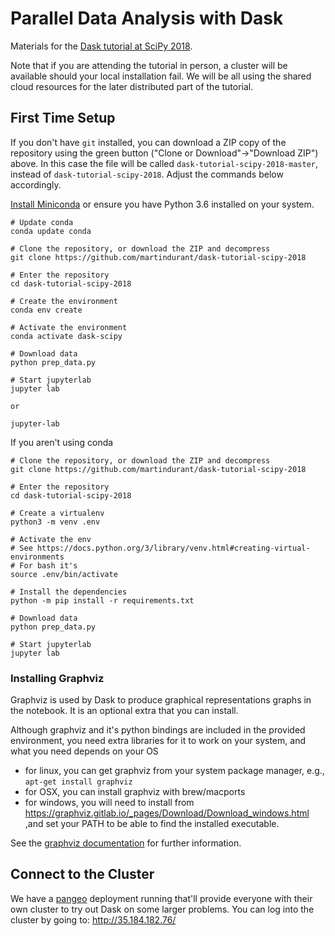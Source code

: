 # Parallel Data Analysis with Dask

Materials for the [Dask tutorial at SciPy 2018](https://scipy2018.scipy.org/ehome/index.php?eventid=299527&tabid=711308&cid=2229599&sessionid=21547348&sessionchoice=1&).

Note that if you are attending the tutorial in person, a cluster will be available should your local
installation fail. We will be all using the shared cloud resources for the later distributed part of the
tutorial.


## First Time Setup

If you don't have `git` installed, you can download a ZIP copy of the repository using the green button 
("Clone or Download"->"Download ZIP") above.
In this case the file will be called `dask-tutorial-scipy-2018-master`, instead of `dask-tutorial-scipy-2018`.
Adjust the commands below accordingly.


[Install Miniconda](https://conda.io/miniconda.html) or ensure you have Python 3.6 installed on your system.

```
# Update conda
conda update conda

# Clone the repository, or download the ZIP and decompress
git clone https://github.com/martindurant/dask-tutorial-scipy-2018

# Enter the repository
cd dask-tutorial-scipy-2018

# Create the environment
conda env create

# Activate the environment
conda activate dask-scipy

# Download data
python prep_data.py

# Start jupyterlab
jupyter lab

or

jupyter-lab
```

If you aren't using conda

```
# Clone the repository, or download the ZIP and decompress
git clone https://github.com/martindurant/dask-tutorial-scipy-2018

# Enter the repository
cd dask-tutorial-scipy-2018

# Create a virtualenv
python3 -m venv .env

# Activate the env
# See https://docs.python.org/3/library/venv.html#creating-virtual-environments
# For bash it's
source .env/bin/activate

# Install the dependencies
python -m pip install -r requirements.txt

# Download data
python prep_data.py

# Start jupyterlab
jupyter lab
```

### Installing Graphviz

Graphviz is used by Dask to produce graphical representations graphs in the notebook. It is an optional extra that
you can install.

Although graphviz and it's python bindings are included in the provided environment, you need extra libraries for it
to work on your system, and what you need depends on your OS

- for linux, you can get graphviz from your
system package manager, e.g., `apt-get install graphviz`
- for OSX, you can install graphviz with 
brew/macports
- for windows, you will need to install from https://graphviz.gitlab.io/_pages/Download/Download_windows.html ,and
set your PATH to be able to find the installed executable.

See the [graphviz documentation](https://graphviz.gitlab.io/download/) for further information. 

## Connect to the Cluster

We have a [pangeo](https://github.com/pangeo-data/pangeo) deployment running that'll provide everyone with their own 
cluster to try out Dask on some larger problems.
You can log into the cluster by going to: http://35.184.182.76/
